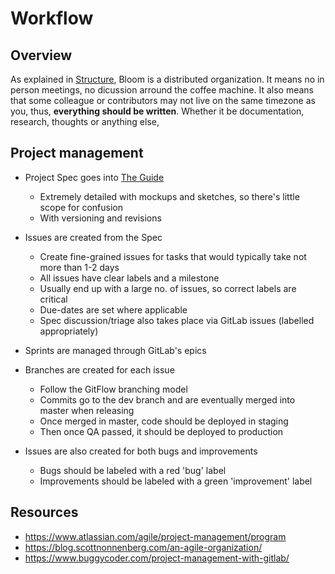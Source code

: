 # Workflow

## Overview

As explained in [Structure](structure.md), Bloom is a distributed organization.
It means no in person meetings, no dicussion arround the coffee machine. It also means that some
colleague or contributors may not live on the same timezone as you, thus, **everything should be written**.
Whether it be documentation, research, thoughts or anything else,

## Project management

* Project Spec goes into [The Guide](https://gitlab.com/bloom42/the_guide)
    * Extremely detailed with mockups and sketches, so there's little scope for confusion
    * With versioning and revisions

* Issues are created from the Spec
    * Create fine-grained issues for tasks that would typically take not more than 1-2 days
    * All issues have clear labels and a milestone
    * Usually end up with a large no. of issues, so correct labels are critical
    * Due-dates are set where applicable
    * Spec discussion/triage also takes place via GitLab issues (labelled appropriately)

* Sprints are managed through GitLab's epics

* Branches are created for each issue
    * Follow the GitFlow branching model
    * Commits go to the dev branch and are eventually merged into master when releasing
    * Once merged in master, code should be deployed in staging
    * Then once QA passed, it should be deployed to production

* Issues are also created for both bugs and improvements
    * Bugs should be labeled with a red 'bug' label
    * Improvements should be labeled with a green 'improvement' label


<!-- * Project Spec goes into [The Guide](https://www.buggycoder.com/project-management-with-gitlab)
  * Extremely detailed with mockups and sketches, so there's little scope for confusion
  * With versioning and revisions
* Issues are created from the Spec
  * Create fine-grained issues for tasks that would typically take not more than 1-2 days
  * All issues have clear labels and a milestone
  * Usually end up with a large no. of issues, so correct labels are critical
  * Due-dates are set where applicable
  * Spec discussion/triage also takes place via GitLab issues (labelled appropriately)
* Issues are added to the Kanban Board "to-do" list and follow the dev cycle
  * If things get re-prioritized or deferred, due date is updated accordingly and issues are moved out
* Code: Milestone branch for current milestone is created
  * Follow the GitFlow branching model
  * Commits go to the dev branch and are eventually merged into master when releasing
* Code: Issues from the to-do list are picked up and worked on
  * Commits for the issue are PR'd and reviewed (PR to milestone-release branch)
  * Issues are closed with a comment and moved out of Kanban Board
  * If changes are required they are reopened and rescheduled back to to-do queue
 -->

## Resources

* https://www.atlassian.com/agile/project-management/program
* https://blog.scottnonnenberg.com/an-agile-organization/
* https://www.buggycoder.com/project-management-with-gitlab/
